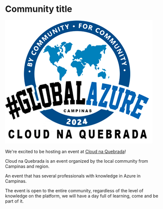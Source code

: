 # Community title

![Cloud na Quebrada](cloudnaquebrada.png)

We're excited to be hosting an event at [Cloud na Quebrada](https://www.youtube.com/channel/UCOBbFzXwJGGNBq5c7t_3-pQ)!

Cloud na Quebrada is an event organized by the local community from Campinas and region.

An event that has several professionals with knowledge in Azure in Campinas.

The event is open to the entire community, regardless of the level of knowledge on the platform, we will have a day full of learning, come and be part of it.